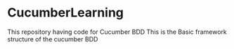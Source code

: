 # CucumberLearning
This repository having code for Cucumber BDD 
This is the Basic framework structure of the cucumber BDD
